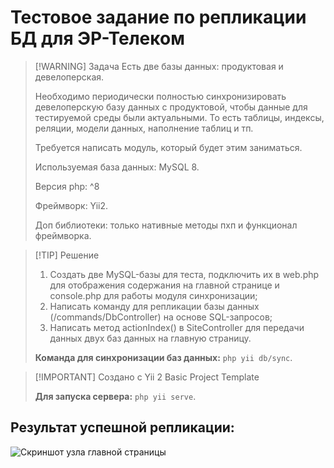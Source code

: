 # Тестовое задание по репликации БД для ЭР-Телеком


> [!WARNING] Задача
> Есть две базы данных: продуктовая и девелоперская.
> 
> Необходимо периодически полностью синхронизировать девелоперскую базу данных с продуктовой, чтобы данные для тестируемой среды были актуальными. То есть таблицы, индексы, реляции, модели данных, наполнение таблиц и тп.
> 
> Требуется написать модуль, который будет этим заниматься.
> 
> Используемая база данных: MySQL 8.
> 
> Версия php: ^8
> 
> Фреймворк: Yii2.
> 
> Доп библиотеки: только нативные методы пхп и функционал фреймворка.

> [!TIP] Решение
> 1. Создать две MySQL-базы для теста, подключить их в web.php для отображения содержания на главной странице и console.php для работы модуля синхронизации;
> 2. Написать команду для репликации базы данных (/commands/DbController) на основе SQL-запросов;
> 3. Написать метод actionIndex() в SiteController для передачи данных двух баз данных на главную страницу.
> 
> **Команда для синхронизации баз данных:** `php yii db/sync`.

> [!IMPORTANT] Создано с Yii 2 Basic Project Template
> 
> **Для запуска сервера:** `php yii serve`.

## Результат успешной репликации:
![Скриншот узла главной страницы](https://i.ibb.co/y6hnN8q/backend.png)
